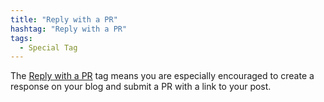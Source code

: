 ```yaml
---
title: "Reply with a PR"
hashtag: "Reply with a PR"
tags:
  - Special Tag
---
```


The [Reply with a PR](/tags/#reply-with-a-pr) tag means you are especially encouraged to create a response on your blog and submit a PR with a link to your post.